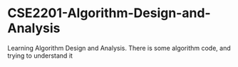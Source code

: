 # CSE2201-Algorithm-Design-and-Analysis
Learning Algorithm Design and Analysis. There is some algorithm code, and  trying to understand it
